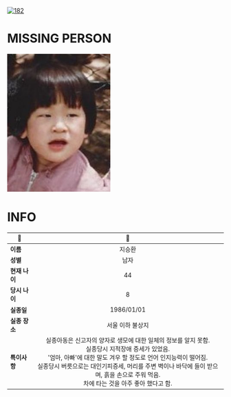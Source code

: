 [![182](https://img.shields.io/badge/%EC%8B%A4%EC%A2%85%EC%8B%A0%EA%B3%A0%EB%8A%94%20%EA%B5%AD%EB%B2%88%EC%97%86%EC%9D%B4-182-blue)](http://safe182.go.kr/index.do)

# MISSING PERSON

<img src="./missing_person.jpg">

# INFO

|🔑|💎|
|--|:--:|
|**이름**|지승환|
|**성별**|남자|
|**현재 나이**|44|
|**당시 나이**|8|
|**실종일**|1986/01/01|
|**실종 장소**|서울 이하 불상지|
|**특이사항**|실종아동은 신고자의 양자로 생모에 대한 일체의 정보를 알지 못함.</br>실종당시 지적장애 증세가 있었음.</br>'엄마, 아빠'에 대한 말도 겨우 할 정도로 언어 인지능력이 떨어짐.</br>실종당시 버릇으로는 대인기피증세, 머리를 주변 벽이나 바닥에 들이 받으며, 흙을 손으로 주워 먹음.</br>차에 타는 것을 아주 좋아 했다고 함.|

